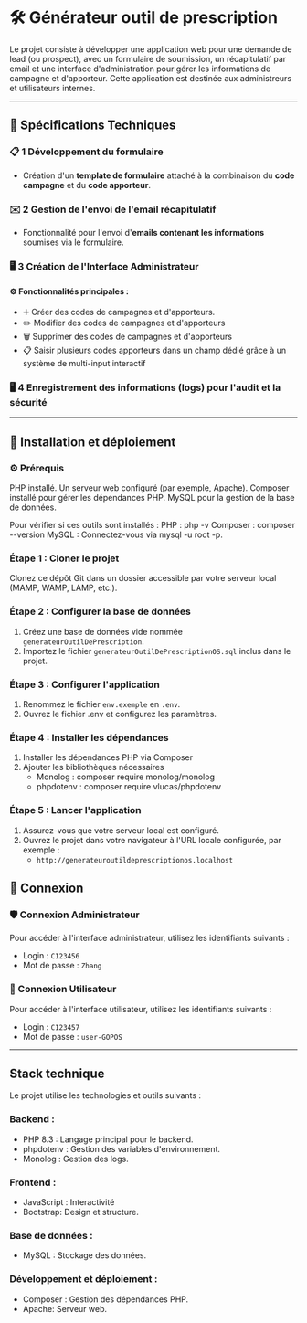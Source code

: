 # 🛠️ Générateur outil de prescription

Le projet consiste à développer une application web pour une demande de lead (ou prospect), avec un formulaire de soumission, un récapitulatif par email et une interface d'administration pour gérer les informations de campagne et d'apporteur. 
Cette application est destinée aux administreurs et utilisateurs internes.

---

## 🔧 Spécifications Techniques

### 📋 1 Développement du formulaire 
- Création d'un **template de formulaire** attaché à la combinaison du **code campagne** et du **code apporteur**.

### ✉️ 2 Gestion de l'envoi de l'email récapitulatif
- Fonctionnalité pour l'envoi d'**emails contenant les informations** soumises via le formulaire.

### 🖥️ 3 Création de l'Interface Administrateur

#### ⚙️ Fonctionnalités principales :
- ➕ Créer des codes de campagnes et d'apporteurs.
- ✏️ Modifier des codes de campagnes et d'apporteurs 
- 🗑️ Supprimer des codes de campagnes et d'apporteurs
- 📋 Saisir plusieurs codes apporteurs dans un champ dédié grâce à un système de multi-input interactif

### 🖥️ 4 Enregistrement des informations (**logs**) pour l'audit et la sécurité

---

## 🚀 Installation et déploiement

### ⚙️ Prérequis

PHP installé.
Un serveur web configuré (par exemple, Apache).
Composer installé pour gérer les dépendances PHP.
MySQL pour la gestion de la base de données.

Pour vérifier si ces outils sont installés :
PHP : php -v
Composer : composer --version
MySQL : Connectez-vous via mysql -u root -p.

### Étape 1 : Cloner le projet
Clonez ce dépôt Git dans un dossier accessible par votre serveur local (MAMP, WAMP, LAMP, etc.).

###  Étape 2 : Configurer la base de données
1. Créez une base de données vide nommée `generateurOutilDePrescription`.
2. Importez le fichier `generateurOutilDePrescriptionOS.sql` inclus dans le projet.

###  Étape 3 : Configurer l'application
1. Renommez le fichier `env.exemple` en `.env`.
2. Ouvrez le fichier .env et configurez les paramètres.

###  Étape 4 : Installer les dépendances
1. Installer les dépendances PHP via Composer 
2. Ajouter les bibliothèques nécessaires 
    - Monolog : composer require monolog/monolog
    - phpdotenv : composer require vlucas/phpdotenv

###  Étape 5 : Lancer l'application
1. Assurez-vous que votre serveur local est configuré.
2. Ouvrez le projet dans votre navigateur à l'URL locale configurée, par exemple :
   - `http://generateuroutildeprescriptionos.localhost`


## 🔐 Connexion
### 🛡️ Connexion Administrateur
Pour accéder à l'interface administrateur, utilisez les identifiants suivants :
- Login : `C123456`
- Mot de passe : `Zhang`

### 👤 Connexion Utilisateur
Pour accéder à l'interface utilisateur, utilisez les identifiants suivants :
- Login : `C123457`
- Mot de passe : `user-GOPOS`

---

## Stack technique
Le projet utilise les technologies et outils suivants :

### Backend :
- PHP 8.3 : Langage principal pour le backend.
- phpdotenv : Gestion des variables d'environnement.
- Monolog : Gestion des logs.
### Frontend :
- JavaScript : Interactivité
- Bootstrap: Design et structure.
### Base de données :
- MySQL : Stockage des données.
### Développement et déploiement :
- Composer : Gestion des dépendances PHP.
- Apache: Serveur web.  